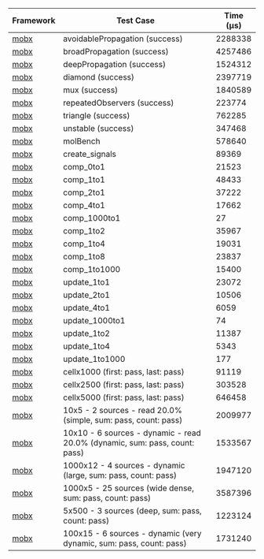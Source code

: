 | Framework | Test Case | Time (μs) |
| --- | --- | --- |
| [mobx](https://github.com/mobxjs/mobx.dart) | avoidablePropagation (success) | 2288338 |
| [mobx](https://github.com/mobxjs/mobx.dart) | broadPropagation (success) | 4257486 |
| [mobx](https://github.com/mobxjs/mobx.dart) | deepPropagation (success) | 1524312 |
| [mobx](https://github.com/mobxjs/mobx.dart) | diamond (success) | 2397719 |
| [mobx](https://github.com/mobxjs/mobx.dart) | mux (success) | 1840589 |
| [mobx](https://github.com/mobxjs/mobx.dart) | repeatedObservers (success) | 223774 |
| [mobx](https://github.com/mobxjs/mobx.dart) | triangle (success) | 762285 |
| [mobx](https://github.com/mobxjs/mobx.dart) | unstable (success) | 347468 |
| [mobx](https://github.com/mobxjs/mobx.dart) | molBench | 578640 |
| [mobx](https://github.com/mobxjs/mobx.dart) | create_signals | 89369 |
| [mobx](https://github.com/mobxjs/mobx.dart) | comp_0to1 | 21523 |
| [mobx](https://github.com/mobxjs/mobx.dart) | comp_1to1 | 48433 |
| [mobx](https://github.com/mobxjs/mobx.dart) | comp_2to1 | 37222 |
| [mobx](https://github.com/mobxjs/mobx.dart) | comp_4to1 | 17662 |
| [mobx](https://github.com/mobxjs/mobx.dart) | comp_1000to1 | 27 |
| [mobx](https://github.com/mobxjs/mobx.dart) | comp_1to2 | 35967 |
| [mobx](https://github.com/mobxjs/mobx.dart) | comp_1to4 | 19031 |
| [mobx](https://github.com/mobxjs/mobx.dart) | comp_1to8 | 23837 |
| [mobx](https://github.com/mobxjs/mobx.dart) | comp_1to1000 | 15400 |
| [mobx](https://github.com/mobxjs/mobx.dart) | update_1to1 | 23072 |
| [mobx](https://github.com/mobxjs/mobx.dart) | update_2to1 | 10506 |
| [mobx](https://github.com/mobxjs/mobx.dart) | update_4to1 | 6059 |
| [mobx](https://github.com/mobxjs/mobx.dart) | update_1000to1 | 74 |
| [mobx](https://github.com/mobxjs/mobx.dart) | update_1to2 | 11387 |
| [mobx](https://github.com/mobxjs/mobx.dart) | update_1to4 | 5343 |
| [mobx](https://github.com/mobxjs/mobx.dart) | update_1to1000 | 177 |
| [mobx](https://github.com/mobxjs/mobx.dart) | cellx1000 (first: pass, last: pass) | 91119 |
| [mobx](https://github.com/mobxjs/mobx.dart) | cellx2500 (first: pass, last: pass) | 303528 |
| [mobx](https://github.com/mobxjs/mobx.dart) | cellx5000 (first: pass, last: pass) | 646458 |
| [mobx](https://github.com/mobxjs/mobx.dart) | 10x5 - 2 sources - read 20.0% (simple, sum: pass, count: pass) | 2009977 |
| [mobx](https://github.com/mobxjs/mobx.dart) | 10x10 - 6 sources - dynamic - read 20.0% (dynamic, sum: pass, count: pass) | 1533567 |
| [mobx](https://github.com/mobxjs/mobx.dart) | 1000x12 - 4 sources - dynamic (large, sum: pass, count: pass) | 1947120 |
| [mobx](https://github.com/mobxjs/mobx.dart) | 1000x5 - 25 sources (wide dense, sum: pass, count: pass) | 3587396 |
| [mobx](https://github.com/mobxjs/mobx.dart) | 5x500 - 3 sources (deep, sum: pass, count: pass) | 1223124 |
| [mobx](https://github.com/mobxjs/mobx.dart) | 100x15 - 6 sources - dynamic (very dynamic, sum: pass, count: pass) | 1731240 |
